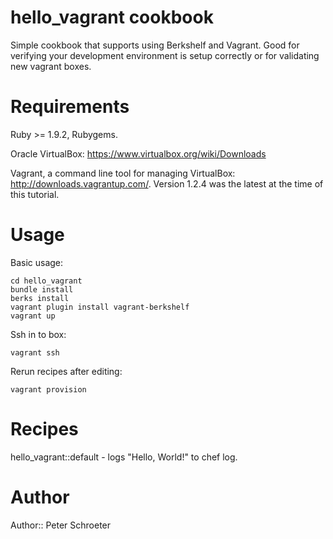 # hello_vagrant cookbook

Simple cookbook that supports using Berkshelf and Vagrant.  Good for verifying
your development environment is setup correctly or for validating new vagrant
boxes.

# Requirements

Ruby >= 1.9.2, Rubygems.  

Oracle VirtualBox: https://www.virtualbox.org/wiki/Downloads

Vagrant, a command line tool for managing VirtualBox: http://downloads.vagrantup.com/.
Version 1.2.4 was the latest at the time of this tutorial.

# Usage

Basic usage:

    cd hello_vagrant
    bundle install
    berks install
    vagrant plugin install vagrant-berkshelf
    vagrant up

Ssh in to box:

    vagrant ssh

Rerun recipes after editing:

    vagrant provision

# Recipes

hello_vagrant::default - logs "Hello, World!" to chef log.

# Author

Author:: Peter Schroeter
